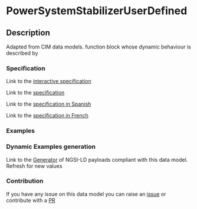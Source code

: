 # PowerSystemStabilizerUserDefined

## Description 

Adapted from CIM data models. function block whose dynamic behaviour is described by
### Specification

Link to the [interactive specification](https://swagger.lab.fiware.org/?url=https://smart-data-models.github.io/dataModel.EnergyCIM/PowerSystemStabilizerUserDefined/swagger.yaml)

Link to the [specification](https://smart-data-models.github.io/dataModel.EnergyCIM/PowerSystemStabilizerUserDefined/doc/spec.md)

Link to the [specification in Spanish](https://smart-data-models.github.io/dataModel.EnergyCIM/PowerSystemStabilizerUserDefined/doc/spec_ES.md)

Link to the [specification in French](https://smart-data-models.github.io/dataModel.EnergyCIM/PowerSystemStabilizerUserDefined/doc/spec_FR.md)
### Examples
### Dynamic Examples generation

Link to the [Generator](https://smartdatamodels.org/extra/ngsi-ld_generator_v0.91.php?schemaUrl=https://raw.githubusercontent.com/smart-data-models/dataModel.EnergyCIM/master/PowerSystemStabilizerUserDefined/schema.json&email=info@smartdatamodels.org) of NGSI-LD payloads compliant with this data model. Refresh for new values
### Contribution

 If you have any issue on this data model you can raise an [issue](https://github.com/smart-data-models/dataModel.EnergyCIM/issues)  or contribute with a [PR](https://github.com/smart-data-models/dataModel.EnergyCIM/pulls)